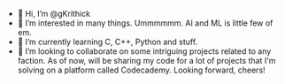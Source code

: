 - 👋 Hi, I’m @gKrithick
- 👀 I’m interested in many things. Ummmmmm. AI and ML is little few of em.
- 🌱 I’m currently learning C, C++, Python and stuff. 
- 💞️ I’m looking to collaborate on some intriguing projects related to any faction.
As of now, will be sharing my code for a lot of projects that I'm solving on a platform called Codecademy. Looking forward, cheers!

<!---
gKrithick/gKrithick is a ✨ special ✨ repository because its `README.md` (this file) appears on your GitHub profile.
You can click the Preview link to take a look at your changes.
--->
